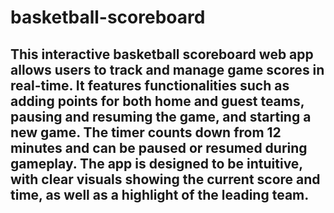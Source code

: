 # basketball-scoreboard
## This interactive basketball scoreboard web app allows users to track and manage game scores in real-time. It features functionalities such as adding points for both home and guest teams, pausing and resuming the game, and starting a new game. The timer counts down from 12 minutes and can be paused or resumed during gameplay. The app is designed to be intuitive, with clear visuals showing the current score and time, as well as a highlight of the leading team.
